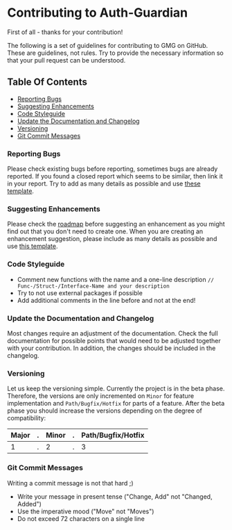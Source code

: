 # Contributing to Auth-Guardian
First of all - thanks for your contribution!

The following is a set of guidelines for contributing to GMG on GitHub.
These are guidelines, not rules. 
Try to provide the necessary information so that your pull request can be understood.

## Table Of Contents
* [Reporting Bugs](#reporting-bugs)
* [Suggesting Enhancements](#suggesting-enhancements) 
* [Code Styleguide](#code-styleguide)
* [Update the Documentation and Changelog](#update-the-documentation-and-changelog)
* [Versioning](#versioning)
* [Git Commit Messages](#git-commit-message)

### Reporting Bugs
Please check existing bugs before reporting, sometimes bugs are already reported. 
If you found a closed report which seems to be similar, then link it in your report. Try to add as many details as possible and use [these template](templates/bug_report.md).

### Suggesting Enhancements
Please check the [roadmap](../README.md#roadmap) before suggesting an enhancement as you might find out that you don't need to create one.
When you are creating an enhancement suggestion, please include as many details as possible and use [this template](templates/feature_request.md).

### Code Styleguide
- Comment new functions with the name and a one-line description `// Func-/Struct-/Interface-Name and your description`
- Try to not use external packages if possible 
- Add additional comments in the line before and not at the end!

### Update the Documentation and Changelog
Most changes require an adjustment of the documentation. 
Check the full documentation for possible points that would need to be adjusted together with your contribution.
In addition, the changes should be included in the changelog.

### Versioning
Let us keep the versioning simple. 
Currently the project is in the beta phase. 
Therefore, the versions are only incremented on `Minor` for feature implementation and `Path/Bugfix/Hotfix` for parts of a feature.
After the beta phase you should increase the versions depending on the degree of compatibility:

| Major |.| Minor |.| Path/Bugfix/Hotfix |
|-------|-|-------|-|--------------------|
| 1     |.| 2     |.| 3                  |

### Git Commit Messages
Writing a commit message is not that hard ;)
- Write your message in present tense ("Change, Add" not "Changed, Added")
- Use the imperative mood ("Move" not "Moves")
- Do not exceed 72 characters on a single line
